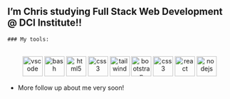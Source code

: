 ## I’m **Chris** studying Full Stack Web Development @ DCI Institute!!

```
### My tools:
```

<br/>
<div align='center'>
          <img src="https://cdn.jsdelivr.net/gh/devicons/devicon/icons/vscode/vscode-original.svg" alt="vscode" width="45" height="45"/>
          <img src="https://cdn.jsdelivr.net/gh/devicons/devicon/icons/bash/bash-original.svg"     alt="bash" width="45" height="45"/>
          <img src="https://cdn.jsdelivr.net/gh/devicons/devicon/icons/html5/html5-original-wordmark.svg" alt="html5" width="45" height="45" />
          <img src="https://cdn.jsdelivr.net/gh/devicons/devicon/icons/css3/css3-original-wordmark.svg" alt="css3" width="45" height="45" /> 
          <img src="https://cdn.jsdelivr.net/gh/devicons/devicon/icons/tailwindcss/tailwindcss-original-wordmark.svg" alt="tailwind" width="45" height="45"/>
                      <img src="https://cdn.jsdelivr.net/gh/devicons/devicon/icons/bootstrap/bootstrap-original-wordmark.svg"  alt="bootstrap" width="45" height="45" />
                      <img src="https://cdn.jsdelivr.net/gh/devicons/devicon/icons/javascript/javascript-original.svg"  alt="css3" width="45" height="45"  />        
            <img src="https://cdn.jsdelivr.net/gh/devicons/devicon/icons/react/react-original.svg"  alt="react" width="45" height="45" />       
            <img src="https://cdn.jsdelivr.net/gh/devicons/devicon/icons/nodejs/nodejs-original.svg"   alt="nodejs" width="45" height="45"/>
  </div>        
          



- More follow up about me very soon!


<!---
Itanglish1/Itanglish1 is a ✨ special ✨ repository because its `README.md` (this file) appears on your GitHub profile.
You can click the Preview link to take a look at your changes.
--->
